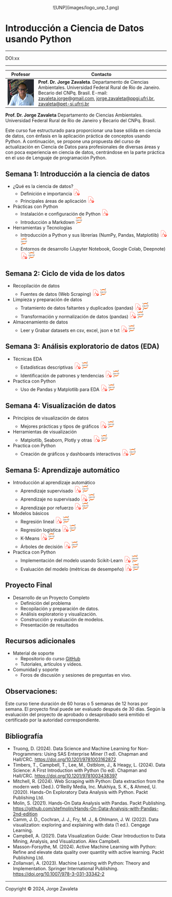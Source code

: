 <center>![UNP](images/logo_unp_1.png)</center>

# Introducción a Ciencia de Datos usando Python

---

DOI:xx

---

|      Profesor                    |           Contacto                      |
|----------------------------------|--------------------------------------------|
| ![Zavaleta](images/zavaleta.png) | **Prof. Dr. Jorge Zavaleta**. Departamento de Ciencias Ambientales. Universidad Federal Rural de Rio de Janeiro. Becario del CNPq. Brasil. E-mail: zavaleta.jorge@gmail.com, jorge.zavaleta@ppgi.ufrj.br, [zavaleta@pet-si.ufrrj.br](mailto:zavaleta@pet-si.ufrrj.br) |


**Prof. Dr. Jorge Zavaleta**
Departamento de Ciencias Ambientales. Universidad Federal Rural de Rio de Janeiro y Becario del CNPq. Brasil.

Este curso fue estructurado para proporcionar una base sólida en ciencia de datos, con énfasis en la aplicación práctica de conceptos usando Python. A continuación, se propone una propuesta del curso de actualización en Ciencia de Datos para profesionales de diversas áreas y con poca experiencia en ciencia de datos, centrándose en la parte práctica en el uso de Lenguaje de programación Python.

## Semana 1: Introducción a la ciencia de datos

- ¿Qué es la ciencia de datos?
    * Definición e importancia <a href="pdf/s1_1.pdf"><img src="images/pdf.png" alt="pdf" width="20"></a>
    * Principales áreas de aplicación <a href="pdf/s1_2.pdf"><img src="images/pdf.png" alt="pdf" width="20"></a>
- Prácticas con Python
    * Instalación e configuración de Python <a href="pdf/s1_3.pdf"><img src="images/pdf.png" alt="pdf" width="20"></a>
    * Introducción a Markdown <a href="s1_1.ypnb"><img src="images/jupyter.png" alt="png" width="20"></a>
- Herramientas y Tecnologías
    * Introducción a Python y sus librerías (NumPy, Pandas, Matplotlib) <a href="pdf/s1_4.pdf"><img src="images/pdf.png" alt="pdf" width="20"></a> <a href="s1_2.ypnb"><img src="images/jupyter.png" alt="png" width="20"></a>
    * Entornos de desarrollo (Jupyter Notebook, Google Colab, Deepnote) <a href="pdf/s1_5.pdf"><img src="images/pdf.png" alt="pdf" width="20"></a> <a href="s1_3.ypnb"><img src="images/jupyter.png" alt="png" width="20"></a>

## Semana 2: Ciclo de vida de los datos

- Recopilación de datos
    * Fuentes de datos (Web Scraping) <a href="pdf/s2_1.pdf"><img src="images/pdf.png" alt="pdf" width="20"></a>  <a href="s2_1.ypnb"><img src="images/jupyter.png" alt="png" width="20"></a>
- Limpieza y preparación de datos
    * Tratamiento de datos faltantes y duplicados (pandas) <a href="pdf/s2_2.pdf"><img src="images/pdf.png" alt="pdf" width="20"></a>  <a href="s2_2.ypnb"><img src="images/jupyter.png" alt="png" width="20"></a>
    * Transformación y normalización de datos (pandas) <a href="pdf/s2_3.pdf"><img src="images/pdf.png" alt="pdf" width="20"></a>  <a href="s2_3.ypnb"><img src="images/jupyter.png" alt="png" width="20"></a>
- Almacenamiento de datos
    * Leer y Grabar datasets en csv, excel, json e txt <a href="pdf/s2_4.pdf"><img src="images/pdf.png" alt="pdf" width="20"></a>  <a href="s2_4.ypnb"><img src="images/jupyter.png" alt="png" width="20"></a>

## Semana 3: Análisis exploratorio de datos (EDA)

- Técnicas EDA
    * Estadísticas descriptivas <a href="pdf/s3_1.pdf"><img src="images/pdf.png" alt="pdf" width="20"></a>  <a href="s3_1.ypnb"><img src="images/jupyter.png" alt="png" width="20"></a>
    * Identificación de patrones y tendencias <a href="pdf/s3_2.pdf"><img src="images/pdf.png" alt="pdf" width="20"></a>  <a href="s3_2.ypnb"><img src="images/jupyter.png" alt="png" width="20"></a>
- Practica con Python
    * Uso de Pandas y Matplotlib para EDA <a href="pdf/s3_3.pdf"><img src="images/pdf.png" alt="pdf" width="20"></a>  <a href="s3_3.ypnb"><img src="images/jupyter.png" alt="png" width="20"></a>

## Semana 4: Visualización de datos

- Principios de visualización de datos
    * Mejores prácticas y tipos de gráficos <a href="pdf/s4_1.pdf"><img src="images/pdf.png" alt="pdf" width="20"></a>  <a href="s4_1.ypnb"><img src="images/jupyter.png" alt="png" width="20"></a>
- Herramientas de visualización
    * Matplotlib, Seaborn, Plotly y otras <a href="pdf/s4_2.pdf"><img src="images/pdf.png" alt="pdf" width="20"></a>  <a href="s4_2.ypnb"><img src="images/jupyter.png" alt="png" width="20"></a>
- Practica con Python
    * Creación de gráficos y dashboards interactivos <a href="pdf/s4_3.pdf"><img src="images/pdf.png" alt="pdf" width="20"></a>  <a href="s4_3.ypnb"><img src="images/jupyter.png" alt="png" width="20"></a>

## Semana 5: Aprendizaje automático

- Introducción al aprendizaje automático
    * Aprendizaje supervisado <a href="pdf/s5_1.pdf"><img src="images/pdf.png" alt="pdf" width="20"></a>  <a href="s5_1.ypnb"><img src="images/jupyter.png" alt="png" width="20"></a>
    * Aprendizaje no supervisado <a href="pdf/s5_2.pdf"><img src="images/pdf.png" alt="pdf" width="20"></a>  <a href="s5_2.ypnb"><img src="images/jupyter.png" alt="png" width="20"></a>
    * Aprendizaje por refuerzo <a href="pdf/s5_3.pdf"><img src="images/pdf.png" alt="pdf" width="20"></a>  <a href="s5_3.ypnb"><img src="images/jupyter.png" alt="png" width="20"></a>
- Modelos básicos
    * Regresión lineal <a href="pdf/s5_4.pdf"><img src="images/pdf.png" alt="pdf" width="20"></a>  <a href="s5_4.ypnb"><img src="images/jupyter.png" alt="png" width="20"></a>
    * Regresión logística <a href="pdf/s5_5.pdf"><img src="images/pdf.png" alt="pdf" width="20"></a>  <a href="s5_5.ypnb"><img src="images/jupyter.png" alt="png" width="20"></a>
    * K-Means <a href="pdf/s5_6.pdf"><img src="images/pdf.png" alt="pdf" width="20"></a>  <a href="s5_6.ypnb"><img src="images/jupyter.png" alt="png" width="20"></a>
    * Árboles de decisión <a href="pdf/s5_7.pdf"><img src="images/pdf.png" alt="pdf" width="20"></a>  <a href="s5_7.ypnb"><img src="images/jupyter.png" alt="png" width="20"></a>
- Practica con Python
    * Implementación del modelo usando Scikit-Learn <a href="pdf/s5_8.pdf"><img src="images/pdf.png" alt="pdf" width="20"></a>  <a href="s5_8.ypnb"><img src="images/jupyter.png" alt="png" width="20"></a>
    * Evaluación del modelo (métricas de desempeño) <a href="pdf/s5_9.pdf"><img src="images/pdf.png" alt="pdf" width="20"></a>  <a href="s5_9.ypnb"><img src="images/jupyter.png" alt="png" width="20"></a>

## Proyecto Final

- Desarrollo de un Proyecto Completo
    * Definición del problema
    * Recopilación y preparación de datos.
    * Análisis exploratorio y visualización.
    * Construcción y evaluación de modelos.
    * Presentación de resultados

## Recursos adicionales
- Material de soporte
    * Repositorio do curso [GitHub](https://github.com/zavaleta/Intro_DS_UNP)
    * Tutoriales, artículos y vídeos.
- Comunidad y soporte
    * Foros de discusión y sesiones de preguntas en vivo.

## Observaciones:

Este curso tiene duración de 60 horas o 5 semanas de 12 horas por semana. El proyecto final puede ser evaluado después de 30 días. Según la evaluación del proyecto de aprobado o desaprobado será emitido el certificado por la autoridad correspondiente.

## Bibliografía

- Truong, D. (2024). Data Science and Machine Learning for Non-Programmers: Using SAS Enterprise Miner (1 ed). Chapman and Hall/CRC. https://doi.org/10.1201/9781003162872
- Timbers, T., Campbell, T., Lee, M., Ostblom, J., & Heagy, L. (2024). Data Science: A First Introduction with Python (1o ed). Chapman and Hall/CRC. https://doi.org/10.1201/9781003438397
- Mitchell, R. (2024). Web Scraping with Python: Data extraction from the modern web (3ed.). O’Reilly Media, Inc.
Mukhiya, S. K., & Ahmed, U. (2020). Hands-On Exploratory Data Analysis with Python. Packt Publishing Ltd.
- Molin, S. (2021). Hands-On Data Analysis with Pandas. Packt Publishing. https://github.com/stefmolin/Hands-On-Data-Analysis-with-Pandas-2nd-edition
- Camm, J. D., Cochran, J. J., Fry, M. J., & Ohlmann, J. W. (2022). Data visualization: exploring and explaining with data (1 ed.). Cengage Learning.
- Campbell, A. (2021). Data Visualization Guide: Clear Introduction to Data Mining, Analysis, and Visualization. Alex Campbell.
- Masson-Forsythe, M. (2024). Active Machine Learning with Python: Refine and elevate data quality over quantity with active learning. Packt Publishing Ltd.
- Zollanvari, A. (2023). Machine Learning with Python: Theory and Implementation. Springer International Publishing. https://doi.org/10.1007/978-3-031-33342-2

---
Copyright &copy; 2024, Jorge Zavaleta

